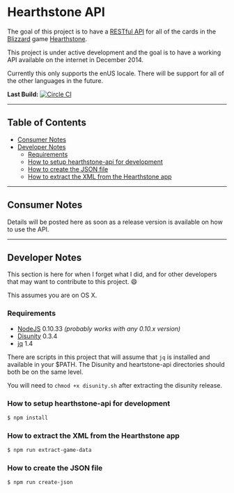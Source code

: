 # Hearthstone API
The goal of this project is to have a [RESTful API][restful] for all of the
cards in the [Blizzard][blizzard] game [Hearthstone][hearthstone].

This project is under active development and the goal is to have a working API
available on the internet in December 2014.

Currently this only supports the enUS locale.  There will be support for all of
the other languages in the future.

**Last Build:** [![Circle CI](https://circleci.com/gh/jamsyoung/hearthstone-api/tree/master.svg?style=svg&circle-token=9290e611b5e2079bd4e55a85b07b5f52b3de0743)](https://circleci.com/gh/jamsyoung/hearthstone-api/tree/master)



---




## Table of Contents
- [Consumer Notes][consumer-notes]
- [Developer Notes][developer-notes]
  - [Requirements][requirements]
  - [How to setup hearthstone-api for development][howto-setup]
  - [How to create the JSON file][howto-json]
  - [How to extract the XML from the Hearthstone app][howto-xml]




---




## Consumer Notes
Details will be posted here as soon as a release version is available on how to
use the API.




---




## Developer Notes
This section is here for when I forget what I did, and for other developers that
may want to contribute to this project. :smile:

This assumes you are on OS X.


### Requirements
- [NodeJS][node] 0.10.33 _(probably works with any 0.10.x version)_
- [Disunity][disunity] 0.3.4
- [jq][jq] 1.4

There are scripts in this project that will assume that `jq` is installed and
available in your $PATH.  The Disunity and heartstone-api directories should
both be on the same level.

You will need to `chmod +x disunity.sh` after extracting the disunity release.


### How to setup hearthstone-api for development
```bash
$ npm install
```


### How to extract the XML from the Hearthstone app
```bash
$ npm run extract-game-data
```


### How to create the JSON file
```bash
$ npm run create-json
```




[blizzard]: http://blizzard.com
[disunity]: https://github.com/ata4/disunity/releases
[hearthstone]: https://battle.net/hearthstone
[jq]: http://stedolan.github.io/jq/
[node]: http://nodejs.org
[restful]: http://en.wikipedia.org/wiki/Representational_state_transfer


[consumer-notes]: https://github.com/jamsyoung/hearthstone-api#consumer-notes
[developer-notes]: https://github.com/jamsyoung/hearthstone-api#developer-notes
[requirements]: https://github.com/jamsyoung/hearthstone-api#requirments
[howto-setup]: https://github.com/jamsyoung/hearthstone-api#how-to-setup-hearthstone-api-for-development
[howto-json]: https://github.com/jamsyoung/hearthstone-api#how-to-create-the-json-file
[howto-xml]: https://github.com/jamsyoung/hearthstone-api#how-to-extract-the-xml-from-the-hearthstone-app
